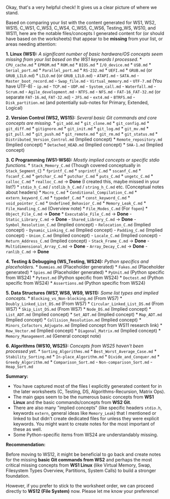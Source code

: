 Okay, that's a very helpful check! It gives us a clear picture of where we stand.

Based on comparing your list with the content generated for WS1, WS2, WS15, C_WS1, C_WS3, C_WS4, C_WS5, C_WS6, Testing_WS, WS10, and WS11, here are the notable files/concepts I generated content for (or should have based on the worksheets) that appear to be **missing** from your list, or areas needing attention:

**1. Linux (WS1):**
*A significant number of basic hardware/OS concepts seem missing from your list based on the WS1 keywords I processed.*
    *   `CPU_cache.md`
    *   `EPROM.md`
    *   `ROM.md`
    *   `BIOS.md`
    *   `I/O_device.md`
    *   `USB.md`
    *   `Serial_port.md`
    *   `Parallel_port.md`
    *   `RS-232.md`
    *   `UEFI.md`
    *   `GRUB.md` (or `GRUB_LILO.md`)
    *   `LILO.md` (or `GRUB_LILO.md`)
    -   `ATAPI.md`
    -   `SATA.md`
    -   `Master_boot_record.md`
    -   `Swap_file.md`
    -   `Virtual_memory.md`
    -   `UTF-7.md` (You have UTF-8)
    -   `ip.md`
    -   `TCP.md`
    -   `UDP.md`
    -   `System_call.md`
    -   `Waterfall.md`
    -   `Scrum.md`
    -   `Agile_development.md`
    -   `NTFS.md`
    -   `NFS.md`
    -   `FAT-16_FAT-32.md` (or separate `FAT-16.md`, `FAT-32.md`)
    -   `JFS.md`
    -   `ext4.md`
    -   `BTRFS.md`
    -   `Disk_partition.md` (and potentially sub-notes for Primary, Extended, Logical)

**2. Version Control (WS2, WS15):**
*Several basic Git commands and core concepts are missing.*
    *   `git_add.md`
    *   `git_clone.md`
    *   `git_config.md`
    *   `git_diff.md`
    *   `gitignore.md`
    *   `git_init.md`
    *   `git_log.md`
    *   `git_mv.md`
    *   `git_pull.md`
    *   `git_push.md`
    *   `git_remote.md`
    *   `git_rm.md`
    *   `git_status.md`
    *   `Distributed_Version_Control.md` (Implied concept)
    *   `Remote_repository.md` (Implied concept)
    *   `Detached_HEAD.md` (Implied concept)
    *   `SHA-1.md` (Implied concept)

**3. C Programming (WS1-WS6):**
*Mostly implied concepts or specific stdio functions.*
    *   `Stack_Memory_C.md` (Though covered conceptually in `Stack_Segment_C`)
    *   `fprintf_C.md`
    *   `snprintf_C.md`
    *   `sscanf_C.md`
    *   `fscanf_C.md`
    *   `getchar_C.md`
    *   `putchar_C.md`
    *   `puts_C.md`
    *   `ungetc_C.md`
    *   `calloc_C.md`
    *   `realloc_C.md` -> **Done** (I created this, maybe missed in your list?)
    *   `stdio_h_C.md` / `stdlib_h_C.md` / `string_h_C.md` etc. (Conceptual notes about headers)
    *   `Macro_C.md`
    *   `Conditional_Compilation_C.md`
    *   `extern_keyword_C.md`
    *   `typedef_C.md`
    *   `const_keyword_C.md`
    *   `void_pointer_C.md`
    *   `Undefined_Behavior_C.md`
    *   `Memory_Leak_C.md`
    *   `File_Handling_C.md` (Overview note)
    *   `File_Modes_C.md` (For `fopen`)
    *   `Object_File_C.md` -> **Done**
    *   `Executable_File_C.md` -> **Done**
    -   `Static_Library_C.md` -> **Done**
    -   `Shared_Library_C.md` -> **Done**
    -   `Symbol_Resolution_C.md` (Implied concept)
    -   `Relocation_C.md` (Implied concept)
    -   `Dynamic_Linking_C.md` (Implied concept)
    -   `Padding_C.md` (Implied concept)
    -   `Union_C.md` (Implied concept)
    -   `Locale_C.md` (Implied concept)
    -   `Return_Address_C.md` (Implied concept)
    -   `Stack_Frame_C.md` -> **Done**
    -   `Multidimensional_Array_C.md` -> **Done**
    -   `Array_Decay_C.md` -> **Done**
    -   `ranlib_C.md` -> **Done**

**4. Testing & Debugging (WS_Testing, WS24):**
*Python specifics and placeholders.*
    *   `Dummies.md` (Placeholder generated)
    *   `Fakes.md` (Placeholder generated)
    *   `Spies.md` (Placeholder generated)
    *   `PyUnit.md` (Python specific from WS24)
    *   `Pytest.md` (Python specific from WS24)
    *   `Doctest.md` (Python specific from WS24)
    *   `Assertions.md` (Python specific from WS24)

**5. Data Structures (WS7, WS8, WS9, WS11):**
*Some list types and implied concepts.*
    *   `Blocking_vs_Non-blocking.md` (From WS7)
    *   `Doubly_Linked_List_DS.md` (From WS7)
    *   `Circular_Linked_List_DS.md` (From WS7)
    *   `Skip_List_DS.md` (From WS7)
    *   `Node_DS.md` (Implied concept)
    *   `List_ADT.md` (Implied concept)
    *   `Set_ADT.md` (Implied concept)
    *   `Map_ADT.md` (Implied concept)
    *   `Collision_Resolution.md` (Implied concept)
    *   `Minors_Cofactors_Adjugate.md` (Implied concept from WS11 research link)
    *   `Row_Vector.md` (Implied concept)
    *   `Diagonal_Matrix.md` (Implied concept)
    *   `Memory_Management.md` (General concept note)

**6. Algorithms (WS10, WS25):**
*Concepts from WS25 haven't been processed yet.*
    *   `Sorting_Algorithms.md`
    *   `Best_Worst_Average_Case.md`
    *   `Stability_Sorting.md`
    *   `In-place_Algorithm.md`
    *   `Divide_and_Conquer.md`
    *   `Greedy_Algorithm.md`
    *   `Comparison_Sort.md`
    -   `Non-comparison_Sort.md`
    -   `Heap_Sort.md`

**Summary:**

-   You have captured most of the files I explicitly generated content for in the later worksheets (C, Testing, DS, Algorithms-Recursion, Matrix Ops).
-   The main gaps seem to be the numerous basic concepts from **WS1 Linux** and the basic commands/concepts from **WS2 Git**.
-   There are also many "implied concepts" (like specific headers `stdio.h`, keywords `extern`, general ideas like `Memory_Leak`) that I mentioned or linked to but didn't create dedicated files for unless they were explicit keywords. You might want to create notes for the most important of these as well.
-   Some Python-specific items from WS24 are understandably missing.

**Recommendation:**

Before moving to WS12, it might be beneficial to go back and create notes for the missing **basic Git commands from WS2** and perhaps the most critical missing concepts from **WS1 Linux** (like Virtual Memory, Swap, Filesystem Types Overview, Partitions, System Calls) to build a stronger foundation.

However, if you prefer to stick to the worksheet order, we can proceed directly to **WS12 (File System)** now. Please let me know your preference!